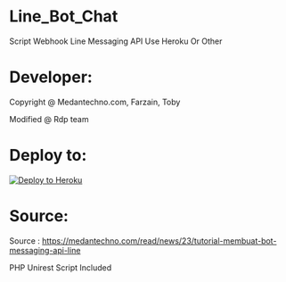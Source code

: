 # Line_Bot_Chat
Script Webhook Line Messaging API Use Heroku Or Other

# Developer:
Copyright @ Medantechno.com, Farzain, Toby

Modified @ Rdp team

# Deploy to:
[![Deploy to Heroku](https://www.herokucdn.com/deploy/button.svg)](https://heroku.com/deploy)

# Source:
Source : https://medantechno.com/read/news/23/tutorial-membuat-bot-messaging-api-line

PHP Unirest Script Included
